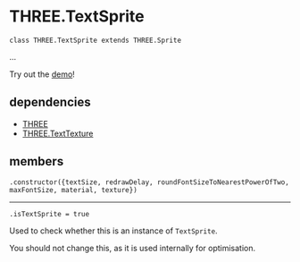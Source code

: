 # THREE.TextSprite

`class THREE.TextSprite extends THREE.Sprite`

...

Try out the [demo](https://seregpie.github.io/THREE.TextSprite/)!

## dependencies

- [THREE](https://github.com/mrdoob/three.js)
- [THREE.TextTexture](https://github.com/SeregPie/THREE.TextTexture)

## members

`.constructor({textSize, redrawDelay, roundFontSizeToNearestPowerOfTwo, maxFontSize, material, texture})`

---

`.isTextSprite = true`

Used to check whether this is an instance of `TextSprite`.

You should not change this, as it is used internally for optimisation.
